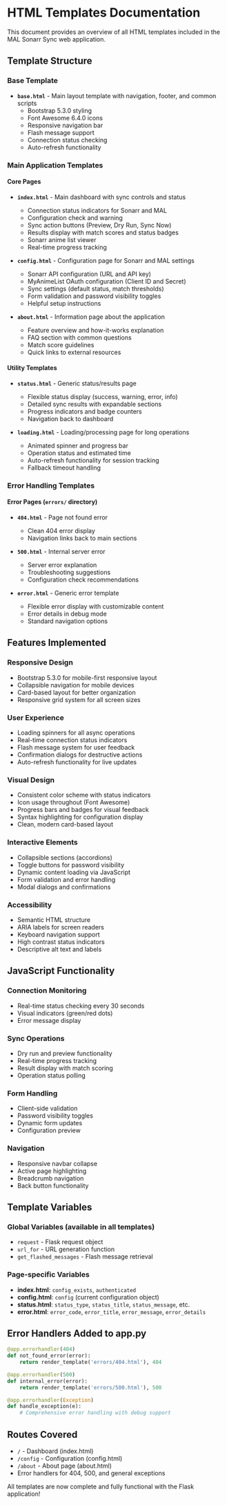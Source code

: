 # HTML Templates Documentation

This document provides an overview of all HTML templates included in the MAL Sonarr Sync web application.

## Template Structure

### Base Template
- **`base.html`** - Main layout template with navigation, footer, and common scripts
  - Bootstrap 5.3.0 styling
  - Font Awesome 6.4.0 icons
  - Responsive navigation bar
  - Flash message support
  - Connection status checking
  - Auto-refresh functionality

### Main Application Templates

#### Core Pages
- **`index.html`** - Main dashboard with sync controls and status
  - Connection status indicators for Sonarr and MAL
  - Configuration check and warning
  - Sync action buttons (Preview, Dry Run, Sync Now)
  - Results display with match scores and status badges
  - Sonarr anime list viewer
  - Real-time progress tracking

- **`config.html`** - Configuration page for Sonarr and MAL settings
  - Sonarr API configuration (URL and API key)
  - MyAnimeList OAuth configuration (Client ID and Secret)
  - Sync settings (default status, match thresholds)
  - Form validation and password visibility toggles
  - Helpful setup instructions

- **`about.html`** - Information page about the application
  - Feature overview and how-it-works explanation
  - FAQ section with common questions
  - Match score guidelines
  - Quick links to external resources

#### Utility Templates
- **`status.html`** - Generic status/results page
  - Flexible status display (success, warning, error, info)
  - Detailed sync results with expandable sections
  - Progress indicators and badge counters
  - Navigation back to dashboard

- **`loading.html`** - Loading/processing page for long operations
  - Animated spinner and progress bar
  - Operation status and estimated time
  - Auto-refresh functionality for session tracking
  - Fallback timeout handling

### Error Handling Templates

#### Error Pages (`errors/` directory)
- **`404.html`** - Page not found error
  - Clean 404 error display
  - Navigation links back to main sections

- **`500.html`** - Internal server error
  - Server error explanation
  - Troubleshooting suggestions
  - Configuration check recommendations

- **`error.html`** - Generic error template
  - Flexible error display with customizable content
  - Error details in debug mode
  - Standard navigation options

## Features Implemented

### Responsive Design
- Bootstrap 5.3.0 for mobile-first responsive layout
- Collapsible navigation for mobile devices
- Card-based layout for better organization
- Responsive grid system for all screen sizes

### User Experience
- Loading spinners for all async operations
- Real-time connection status indicators
- Flash message system for user feedback
- Confirmation dialogs for destructive actions
- Auto-refresh functionality for live updates

### Visual Design
- Consistent color scheme with status indicators
- Icon usage throughout (Font Awesome)
- Progress bars and badges for visual feedback
- Syntax highlighting for configuration display
- Clean, modern card-based layout

### Interactive Elements
- Collapsible sections (accordions)
- Toggle buttons for password visibility
- Dynamic content loading via JavaScript
- Form validation and error handling
- Modal dialogs and confirmations

### Accessibility
- Semantic HTML structure
- ARIA labels for screen readers
- Keyboard navigation support
- High contrast status indicators
- Descriptive alt text and labels

## JavaScript Functionality

### Connection Monitoring
- Real-time status checking every 30 seconds
- Visual indicators (green/red dots)
- Error message display

### Sync Operations
- Dry run and preview functionality
- Real-time progress tracking
- Result display with match scoring
- Operation status polling

### Form Handling
- Client-side validation
- Password visibility toggles
- Dynamic form updates
- Configuration preview

### Navigation
- Responsive navbar collapse
- Active page highlighting
- Breadcrumb navigation
- Back button functionality

## Template Variables

### Global Variables (available in all templates)
- `request` - Flask request object
- `url_for` - URL generation function
- `get_flashed_messages` - Flash message retrieval

### Page-specific Variables
- **index.html**: `config_exists`, `authenticated`
- **config.html**: `config` (current configuration object)
- **status.html**: `status_type`, `status_title`, `status_message`, etc.
- **error.html**: `error_code`, `error_title`, `error_message`, `error_details`

## Error Handlers Added to app.py

```python
@app.errorhandler(404)
def not_found_error(error):
    return render_template('errors/404.html'), 404

@app.errorhandler(500)
def internal_error(error):
    return render_template('errors/500.html'), 500

@app.errorhandler(Exception)
def handle_exception(e):
    # Comprehensive error handling with debug support
```

## Routes Covered

- `/` - Dashboard (index.html)
- `/config` - Configuration (config.html)
- `/about` - About page (about.html)
- Error handlers for 404, 500, and general exceptions

All templates are now complete and fully functional with the Flask application!